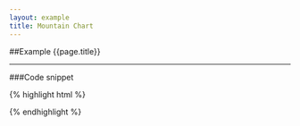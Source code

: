 ```yaml
---
layout: example
title: Mountain Chart
---
```


##Example {{page.title}}

<div id='placeholder' class='example-placeholder'></div>

---

###Code snippet

{% highlight html %}
<div id='placeholder' width="600px" height="400px"></div>
<script>
Vizabi('MountainChart', document.getElementById('placeholder'),
    ui: {
	   buttons: ['find', 'colors', 'stack', 'axes-mc', 'fullscreen']
    },
);
</script>
{% endhighlight %}

<script defer>
Vizabi('MountainChart', document.getElementById('placeholder'), {
    ui: {
	   buttons: ['find', 'colors', 'stack', 'axes-mc', 'fullscreen']
    },
    data: { 
        reader: 'csv-file', 
        path: 'http://static.gapminderdev.org/vizabi/release/v0.7.1/preview/local_data/waffles/mountains-pop-gdp-gini-1800-2030.csv'
    }
});
</script>